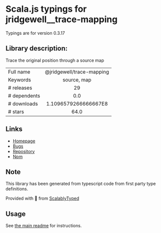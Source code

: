 
# Scala.js typings for jridgewell__trace-mapping

Typings are for version 0.3.17

## Library description:
Trace the original position through a source map

|                    |                 |
| ------------------ | :-------------: |
| Full name          | @jridgewell/trace-mapping |
| Keywords           | source, map |
| # releases         | 29 |
| # dependents       | 0.0 |
| # downloads        | 1.1096579266666667E8 |
| # stars            | 64.0 |

## Links
- [Homepage](https://github.com/jridgewell/trace-mapping#readme)
- [Bugs](https://github.com/jridgewell/trace-mapping/issues)
- [Repository](https://github.com/jridgewell/trace-mapping)
- [Npm](https://www.npmjs.com/package/%40jridgewell%2Ftrace-mapping)
    


## Note
This library has been generated from typescript code from first party type definitions.

Provided with :purple_heart: from [ScalablyTyped](https://github.com/oyvindberg/ScalablyTyped)

## Usage
See [the main readme](../../readme.md) for instructions.


